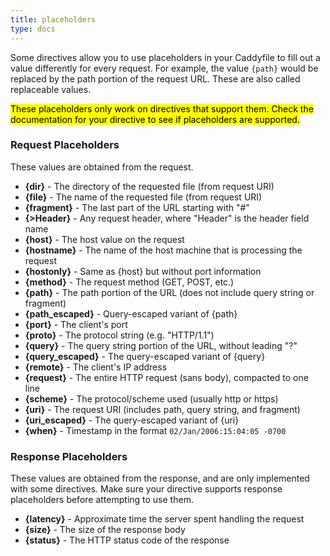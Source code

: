 ```yaml
---
title: placeholders
type: docs
---
```


Some directives allow you to use placeholders in your Caddyfile to fill out a value differently for every request. For example, the value `{path}` would be replaced by the path portion of the request URL. These are also called replaceable values.

<mark class="block">These placeholders only work on directives that support them. Check the documentation for your directive to see if placeholders are supported.</mark>

### Request Placeholders

These values are obtained from the request.

*   **{dir}** - The directory of the requested file (from request URI)
*   **{file}** - The name of the requested file (from request URI)
*   **{fragment}** - The last part of the URL starting with "#"
*   **{>Header}** - Any request header, where "Header" is the header field name
*   **{host}** - The host value on the request
*   **{hostname}** - The name of the host machine that is processing the request
*   **{hostonly}** - Same as {host} but without port information
*   **{method}** - The request method (GET, POST, etc.)
*   **{path}** - The path portion of the URL (does not include query string or fragment)
*   **{path_escaped}** - Query-escaped variant of {path}
*   **{port}** - The client's port
*   **{proto}** - The protocol string (e.g. "HTTP/1.1")
*   **{query}** - The query string portion of the URL, without leading "?"
*   **{query_escaped}** - The query-escaped variant of {query}
*   **{remote}** - The client's IP address
*   **{request}** - The entire HTTP request (sans body), compacted to one line
*   **{scheme}** - The protocol/scheme used (usually http or https)
*   **{uri}** - The request URI (includes path, query string, and fragment)
*   **{uri_escaped}** - The query-escaped variant of {uri}
*   **{when}** - Timestamp in the format `02/Jan/2006:15:04:05 -0700`

### Response Placeholders

These values are obtained from the response, and are only implemented with some directives. Make sure your directive supports response placeholders before attempting to use them.

*   **{latency}** - Approximate time the server spent handling the request
*   **{size}** - The size of the response body
*   **{status}** - The HTTP status code of the response
